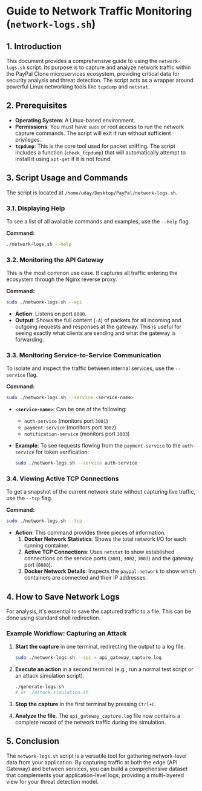 # Guide to Network Traffic Monitoring (`network-logs.sh`)

## 1. Introduction

This document provides a comprehensive guide to using the `network-logs.sh` script. Its purpose is to capture and analyze network traffic within the PayPal Clone microservices ecosystem, providing critical data for security analysis and threat detection. The script acts as a wrapper around powerful Linux networking tools like `tcpdump` and `netstat`.

## 2. Prerequisites

- **Operating System**: A Linux-based environment.
- **Permissions**: You must have `sudo` or root access to run the network capture commands. The script will exit if run without sufficient privileges.
- **`tcpdump`**: This is the core tool used for packet sniffing. The script includes a function (`check_tcpdump`) that will automatically attempt to install it using `apt-get` if it is not found.

## 3. Script Usage and Commands

The script is located at `/home/uday/Desktop/PayPal/network-logs.sh`.

### 3.1. Displaying Help

To see a list of all available commands and examples, use the `--help` flag.

**Command:**
```bash
./network-logs.sh --help
```

### 3.2. Monitoring the API Gateway

This is the most common use case. It captures all traffic entering the ecosystem through the Nginx reverse proxy.

**Command:**
```bash
sudo ./network-logs.sh --api
```
- **Action**: Listens on port `8080`.
- **Output**: Shows the full content (`-A`) of packets for all incoming and outgoing requests and responses at the gateway. This is useful for seeing exactly what clients are sending and what the gateway is forwarding.

### 3.3. Monitoring Service-to-Service Communication

To isolate and inspect the traffic between internal services, use the `--service` flag.

**Command:**
```bash
sudo ./network-logs.sh --service <service-name>
```
- **`<service-name>`**: Can be one of the following:
    - `auth-service` (monitors port `3001`)
    - `payment-service` (monitors port `3002`)
    - `notification-service` (monitors port `3003`)

- **Example**: To see requests flowing from the `payment-service` to the `auth-service` for token verification:
  ```bash
  sudo ./network-logs.sh --service auth-service
  ```

### 3.4. Viewing Active TCP Connections

To get a snapshot of the current network state without capturing live traffic, use the `--tcp` flag.

**Command:**
```bash
sudo ./network-logs.sh --tcp
```
- **Action**: This command provides three pieces of information:
    1.  **Docker Network Statistics**: Shows the total network I/O for each running container.
    2.  **Active TCP Connections**: Uses `netstat` to show established connections on the service ports (`3001`, `3002`, `3003`) and the gateway port (`8080`).
    3.  **Docker Network Details**: Inspects the `paypal-network` to show which containers are connected and their IP addresses.

## 4. How to Save Network Logs

For analysis, it's essential to save the captured traffic to a file. This can be done using standard shell redirection.

### Example Workflow: Capturing an Attack

1.  **Start the capture** in one terminal, redirecting the output to a log file.
    ```bash
    sudo ./network-logs.sh --api > api_gateway_capture.log
    ```

2.  **Execute an action** in a second terminal (e.g., run a normal test script or an attack simulation script).
    ```bash
    ./generate-logs.sh
    # or ./attack-simulation.sh
    ```

3.  **Stop the capture** in the first terminal by pressing `Ctrl+C`.

4.  **Analyze the file**. The `api_gateway_capture.log` file now contains a complete record of the network traffic during the simulation.

## 5. Conclusion

The `network-logs.sh` script is a versatile tool for gathering network-level data from your application. By capturing traffic at both the edge (API Gateway) and between services, you can build a comprehensive dataset that complements your application-level logs, providing a multi-layered view for your threat detection model.
